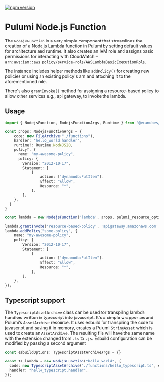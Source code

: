 [![npm version](https://badge.fury.io/js/@exanubes%2Fpulumi-nodejs-function.svg)](https://badge.fury.io/js/@exanubes%2Fpulumi-nodejs-function)

# Pulumi Node.js Function

The `NodejsFunction` is a very simple component that streamlines the creation of a Node.js Lambda function in Pulumi by setting default values for architecture and runtime. It also creates an IAM role and assigns basic permissions for interacting with CloudWatch – `arn:aws:iam::aws:policy/service-role/AWSLambdaBasicExecutionRole`.

The instance includes helper methods like `addPolicy()` for creating new policies or using an existing policy's arn and attaching it to the aforementioned role.

There's also `grantInvoke()` method for assigning a resource-based policy to allow other services e.g., api gateway, to invoke the lambda.

## Usage

```typescript
import { NodejsFunction, NodejsFunctionArgs, Runtime } from '@exanubes/pulumi-nodejs-function'

const props: NodejsFunctionArgs = {
    code: new FileArchive("./functions"),
    handler: "hello_world.handler",
    runtime?: Runtime.NodeJS20,
    policy?: {
      name: "my-awesome-policy",
      policy: {
        Version: "2012-10-17",
        Statement: [
            {
                Action: ["dynamodb:PutItem"],
                Effect: "Allow",
                Resource: "*",
            },
        ],
    },
  }
}

const lambda = new NodejsFunction('lambda', props, pulumi_resource_options);

lambda.grantInvoke('resource-based-policy', 'apigateway.amazonaws.com', 'arn');
lambda.addPolicy("some-policy", {
    name: "my-awesome-policy",
    policy: {
        Version: "2012-10-17",
        Statement: [
            {
                Action: ["dynamodb:PutItem"],
                Effect: "Allow",
                Resource: "*",
            },
        ],
    },
});
```

## Typescript support

The `TypescriptAssetArchive` class can be used for transpiling lambda handlers written in typescript into javascript.
It's a simple wrapper around Pulumi's `AssetArchive` resource. It uses esbuild for transpiling the code to javascript and saving it in memory, creates a Pulumi `StringAsset` which is 
used to create an `AssetArchive`. The resulting file will have the same name with the extension changed from `.ts` to `.js`.
Esbuild configuration can be modified by passing a second argument


```typescript
const esbuildOptions: TypescriptAssetArchiveArgs = {}

const ts_lambda = new NodejsFunction("hello_world", {
  code: new TypescriptAssetArchive("./functions/hello_typescript.ts", esbuildOptions),
  handler: "hello_typescript.handler",
});
```
